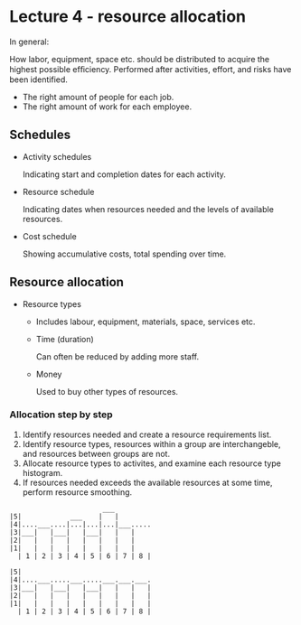 # Lecture 4 - resource allocation

In general:

How labor, equipment, space etc. should be distributed to acquire the highest possible efﬁciency.
Performed after activities, effort, and risks have been identified.

* The right amount of people for each job.
* The right amount of work for each employee.


## Schedules
* Activity schedules

   Indicating start and completion dates for each activity.
* Resource schedule

   Indicating dates when resources needed and the levels of available resources.
* Cost schedule

   Showing accumulative costs, total spending over time.

## Resource allocation
* Resource types
  * Includes labour, equipment, materials, space, services etc.
  * Time (duration)

     Can often be reduced by adding more staff.
  * Money

     Used to buy other types of resources.

### Allocation step by step
1. Identify resources needed and create a resource requirements list.
2. Identify resource types, resources within a group are interchangeble, and resources between groups are not.
3. Allocate resource types to activites, and examine each resource type histogram.
4. If resources needed exceeds the available resources at some time, perform resource smoothing.

```
                       ___
|5|            ___    |   |
|4|....___....|...|...|...|___.....
|3|___|   |___|   |___|   |   |
|2|   |   |   |   |   |   |   |
|1|   |   |   |   |   |   |   |
  | 1 | 2 | 3 | 4 | 5 | 6 | 7 | 8 |
```

```
|5|
|4|....___.....___.....___.___.___.
|3|___|   |___|   |___|   |   |   |
|2|   |   |   |   |   |   |   |   |
|1|   |   |   |   |   |   |   |   |
  | 1 | 2 | 3 | 4 | 5 | 6 | 7 | 8 |
```
